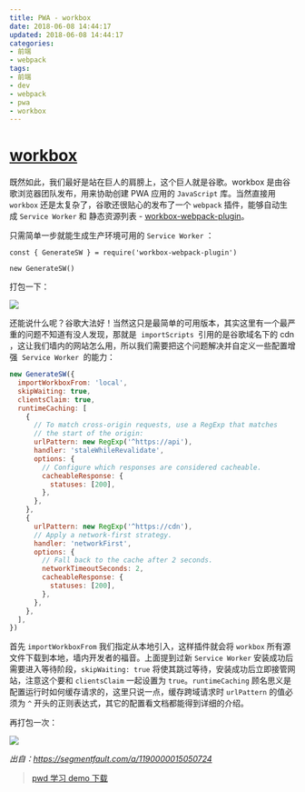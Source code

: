 ```yaml
---
title: PWA - workbox
date: 2018-06-08 14:44:17
updated: 2018-06-08 14:44:17
categories: 
- 前端
- webpack
tags:
- 前端
- dev
- webpack
- pwa
- workbox
---
```


# [workbox](https://developers.google.com/web/tools/workbox)

既然如此，我们最好是站在巨人的肩膀上，这个巨人就是谷歌。workbox 是由谷歌浏览器团队发布，用来协助创建 PWA 应用的 `JavaScript` 库。当然直接用 `workbox` 还是太复杂了，谷歌还很贴心的发布了一个 `webpack` 插件，能够自动生成 `Service Worker` 和 静态资源列表 - [workbox-webpack-plugin](https://developers.google.com/web/tools/workbox/modules/workbox-webpack-plugin)。

<!-- more -->

只需简单一步就能生成生产环境可用的 `Service Worker` ：

```
const { GenerateSW } = require('workbox-webpack-plugin')

new GenerateSW()
```

打包一下：

![](https://segmentfault.com/img/bVbbjuu?w=3028&h=1318)

还能说什么呢？谷歌大法好！当然这只是最简单的可用版本，其实这里有一个最严重的问题不知道有没人发现，那就是  `importScripts`  引用的是谷歌域名下的 cdn ，这让我们墙内的网站怎么用，所以我们需要把这个问题解决并自定义一些配置增强  `Service Worker`  的能力：

```javascript
new GenerateSW({
  importWorkboxFrom: 'local',
  skipWaiting: true,
  clientsClaim: true,
  runtimeCaching: [
    {
      // To match cross-origin requests, use a RegExp that matches
      // the start of the origin:
      urlPattern: new RegExp('^https://api'),
      handler: 'staleWhileRevalidate',
      options: {
        // Configure which responses are considered cacheable.
        cacheableResponse: {
          statuses: [200],
        },
      },
    },
    {
      urlPattern: new RegExp('^https://cdn'),
      // Apply a network-first strategy.
      handler: 'networkFirst',
      options: {
        // Fall back to the cache after 2 seconds.
        networkTimeoutSeconds: 2,
        cacheableResponse: {
          statuses: [200],
        },
      },
    },
  ],
})
```

首先 `importWorkboxFrom` 我们指定从本地引入，这样插件就会将 `workbox` 所有源文件下载到本地，墙内开发者的福音。上面提到过新 `Service Worker` 安装成功后需要进入等待阶段，`skipWaiting: true` 将使其跳过等待，安装成功后立即接管网站，注意这个要和 `clientsClaim` 一起设置为 `true`。`runtimeCaching` 顾名思义是配置运行时如何缓存请求的，这里只说一点，缓存跨域请求时 `urlPattern` 的值必须为 `^` 开头的正则表达式，其它的配置看文档都能得到详细的介绍。

再打包一次：

![](https://segmentfault.com/img/bVbbjwz?w=2014&h=1386)

_出自：<https://segmentfault.com/a/1190000015050724>_

> [pwd 学习 demo 下载](https://o8taa43yk.bkt.clouddn.com/offline-client.zip)
